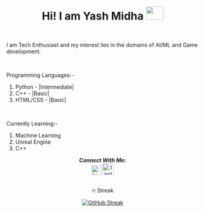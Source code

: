 <div align="center">
<h1>Hi! I am Yash Midha</a> <img src="https://media.giphy.com/media/hvRJCLFzcasrR4ia7z/giphy.gif" height="35px" width="45px"> </h1>

<br> 
<div align="left">
<p>
I am Tech Enthusiast and my interest lies in the domains of AI/ML and Game development.
</p>
<br>
<p>
Programming Languages:-
<ol>
   <li>Python    -   |Intermediate|</li>
   <li>C++       -   |Basic|</li>
   <li>HTML/CSS  -   |Basic|</li>
</ol>
</p>
<br>
<p>
   Currently Learning:-
   <ol>
      <li>Machine Learning</li>
      <li>Unreal Engine</li>
      <li>C++</li>
   </ol>
</p>
<div>

<div align="center">

<b>*Connect With Me*:</b>
<br>
[<img alt="LinkedIn" width="25px" src="https://content.linkedin.com/content/dam/me/business/en-us/amp/brand-site/v2/bg/LI-Bug.svg.original.svg">](https://www.linkedin.com/in/yash-midha-38523a267/)
[<img alt="Instagram" width="30px" src="https://www.transparentpng.com/thumb/logo-instagram/JFyofc-logo-instagram-background-png.png" alt="logo instagram background png @transparentpng.com">](https://instagram.com/thisisyyash?igshid=NTE5MzUyOTU=)

##
🔥 Streak

[![GitHub Streak](https://github-readme-streak-stats.herokuapp.com?user=AssemblyDragon&theme=radical&hide_border=true)](https://git.io/streak-stats)
<br> 
   
   
</div>

